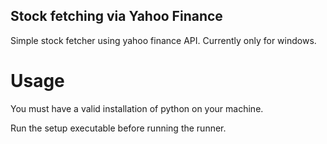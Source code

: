 ## Stock fetching via Yahoo Finance
Simple stock fetcher using yahoo finance API.
Currently only for windows.

# Usage
You must have a valid installation of python on your machine.

Run the setup executable before running the runner.
